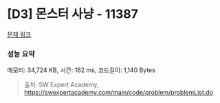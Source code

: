 # [D3] 몬스터 사냥 - 11387 

[문제 링크](https://swexpertacademy.com/main/code/problem/problemDetail.do?contestProbId=AXb6LR76vCcDFARR) 

### 성능 요약

메모리: 34,724 KB, 시간: 162 ms, 코드길이: 1,140 Bytes



> 출처: SW Expert Academy, https://swexpertacademy.com/main/code/problem/problemList.do